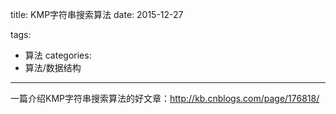 title: KMP字符串搜索算法
date: 2015-12-27

tags:
- 算法
categories:
 - 算法/数据结构

---

一篇介绍KMP字符串搜索算法的好文章：http://kb.cnblogs.com/page/176818/